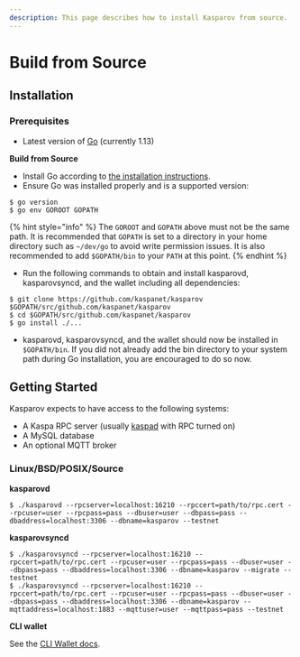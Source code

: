 ```yaml
---
description: This page describes how to install Kasparov from source.
---
```


# Build from Source

## Installation

### Prerequisites

* Latest version of [Go](http://golang.org/) \(currently 1.13\)

**Build from Source**

* Install Go according to [the installation instructions](http://golang.org/doc/install).
* Ensure Go was installed properly and is a supported version:

```text
$ go version
$ go env GOROOT GOPATH
```

{% hint style="info" %}
The `GOROOT` and `GOPATH` above must not be the same path. It is recommended that `GOPATH` is set to a directory in your home directory such as `~/dev/go` to avoid write permission issues. It is also recommended to add `$GOPATH/bin` to your `PATH` at this point.
{% endhint %}

* Run the following commands to obtain and install kasparovd, kasparovsyncd, and the wallet including all dependencies:

```text
$ git clone https://github.com/kaspanet/kasparov $GOPATH/src/github.com/kaspanet/kasparov
$ cd $GOPATH/src/github.com/kaspanet/kasparov
$ go install ./...
```

* kasparovd, kasparovsyncd, and the wallet should now be installed in `$GOPATH/bin`. If you did not already add the bin directory to your system path during Go installation, you are encouraged to do so now.

## Getting Started

Kasparov expects to have access to the following systems:

* A Kaspa RPC server \(usually [kaspad](https://github.com/kaspanet/kaspad) with RPC turned on\)
* A MySQL database
* An optional MQTT broker

### Linux/BSD/POSIX/Source

**kasparovd**

```text
$ ./kasparovd --rpcserver=localhost:16210 --rpccert=path/to/rpc.cert --rpcuser=user --rpcpass=pass --dbuser=user --dbpass=pass --dbaddress=localhost:3306 --dbname=kasparov --testnet
```

**kasparovsyncd**

```text
$ ./kasparovsyncd --rpcserver=localhost:16210 --rpccert=path/to/rpc.cert --rpcuser=user --rpcpass=pass --dbuser=user --dbpass=pass --dbaddress=localhost:3306 --dbname=kasparov --migrate --testnet
$ ./kasparovsyncd --rpcserver=localhost:16210 --rpccert=path/to/rpc.cert --rpcuser=user --rpcpass=pass --dbuser=user --dbpass=pass --dbaddress=localhost:3306 --dbname=kasparov --mqttaddress=localhost:1883 --mqttuser=user --mqttpass=pass --testnet
```

**CLI wallet**

See the [CLI Wallet docs](../../cli-wallet.md).

